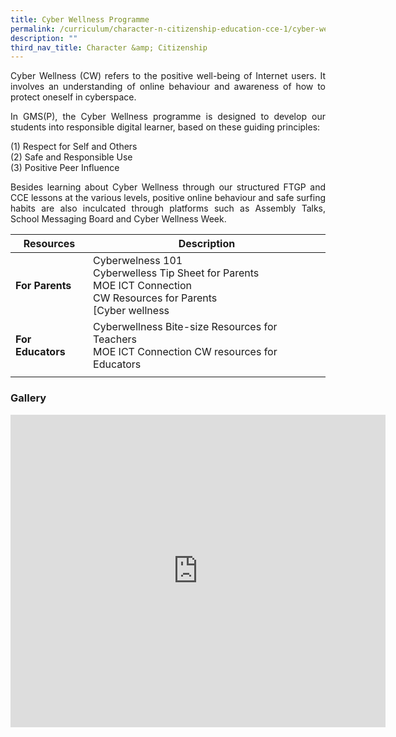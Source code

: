 ```yaml
---
title: Cyber Wellness Programme
permalink: /curriculum/character-n-citizenship-education-cce-1/cyber-wellness-programme/
description: ""
third_nav_title: Character &amp; Citizenship
---
```

<p style="text-align: justify;">Cyber Wellness (CW) refers to the positive well-being of Internet users. It involves an understanding of online behaviour and awareness of how to protect oneself in cyberspace.

</p><p style="text-align: justify;">In GMS(P), the Cyber Wellness programme is designed to develop our students into responsible digital learner, based on these guiding principles:  

(1) Respect for Self and Others <br>
(2) Safe and Responsible Use <br>
(3) Positive Peer Influence
  
</p><p style="text-align: justify;">Besides learning about Cyber Wellness through our structured FTGP and CCE lessons at the various levels, positive online behaviour and safe surfing habits are also inculcated through platforms such as Assembly Talks, School Messaging Board and Cyber Wellness Week.</p>

| Resources | Description | 
| -------- | -------- |
| **For Parents** | Cyberwelness 101 <br> Cyberwelless Tip Sheet for Parents <br> MOE ICT Connection <br> CW Resources for Parents <br> [Cyber wellness | MOE][Resources](https://www.moe.gov.sg/education-in-sg/our-programmes/cyber-wellness)
| **For Educators** | Cyberwellness Bite-size Resources for Teachers <br> MOE ICT Connection CW resources for Educators |
| | |

### Gallery

<iframe allowfullscreen="true" height="500" width="600" frameborder="0" src="https://docs.google.com/presentation/d/e/2PACX-1vStQmqeBa63AuFmdwkI6jy0sM0PCDF0yjHJTLnuvynGjDfJ8VIGvY0rh6uQwlp3ubqv_EY5m5CmFqWU/embed?start=false&amp;loop=true&amp;delayms=10000"></iframe><p></p>